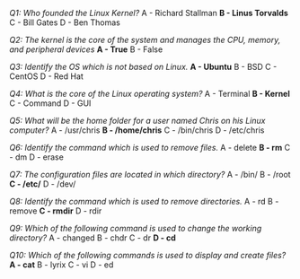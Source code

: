 _Q1: Who founded the Linux Kernel?_
A - Richard Stallman
**B - Linus Torvalds**
C - Bill Gates
D - Ben Thomas

_Q2: The kernel is the core of the system and manages the CPU, memory, and peripheral devices_
**A - True**
B - False

_Q3: Identify the OS which is not based on Linux._
**A - Ubuntu**
B - BSD
C - CentOS
D - Red Hat

_Q4: What is the core of the Linux operating system?_
A - Terminal
**B - Kernel**
C - Command
D - GUI

_Q5: What will be the home folder for a user named Chris on his Linux computer?_
A - /usr/chris
**B - /home/chris**
C - /bin/chris
D - /etc/chris

_Q6: Identify the command which is used to remove files._
A - delete
**B - rm**
C - dm
D - erase

_Q7: The configuration files are located in which directory?_
A - /bin/
B - /root
**C - /etc/**
D - /dev/

_Q8: Identify the command which is used to remove directories._
A - rd
B - remove
**C - rmdir**
D - rdir

_Q9: Which of the following command is used to change the working directory?_
A - changed
B - chdr
C - dr
**D - cd**

_Q10: Which of the following commands is used to display and create files?_
**A - cat**
B - lyrix
C - vi
D - ed
